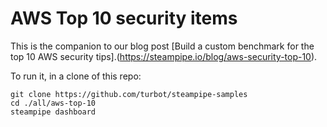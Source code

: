 # AWS Top 10 security items

This is the companion to our blog post [Build a custom benchmark for the top 10 AWS security tips].(https://steampipe.io/blog/aws-security-top-10).

To run it, in a clone of this repo:

```
git clone https://github.com/turbot/steampipe-samples
cd ./all/aws-top-10
steampipe dashboard
```